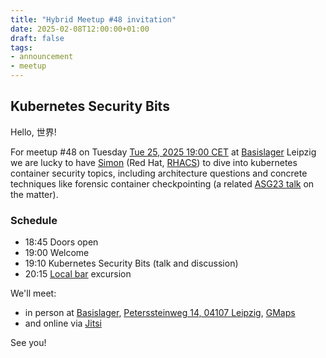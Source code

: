 ```yaml
---
title: "Hybrid Meetup #48 invitation"
date: 2025-02-08T12:00:00+01:00
draft: false
tags:
- announcement
- meetup
---
```


## Kubernetes Security Bits

Hello, 世界!

For meetup #48 on Tuesday [Tue 25, 2025 19:00
CET](https://www.meetup.com/leipzig-golang/events/305626240/) at
[Basislager](https://www.basislager.co) Leipzig we are lucky to have
[Simon](https://www.linkedin.com/in/simon-b%C3%A4umer-a61042177/) (Red Hat,
[RHACS](https://www.redhat.com/en/resources/advanced-cluster-security-for-kubernetes-datasheet)) to dive into kubernetes container security topics,
including architecture questions and concrete techniques like forensic container checkpointing (a related [ASG23
talk](https://media.ccc.de/v/all-systems-go-2023-177-forensic-container-checkpointing-and-analysis)
on the matter).

### Schedule

* 18:45 Doors open
* 19:00 Welcome
* 19:10 Kubernetes Security Bits (talk and discussion)
* 20:15 [Local bar](https://soltmann.club/) excursion

We'll meet:

* in person at [Basislager](https://www.basislager.co/), [Peterssteinweg 14, 04107 Leipzig](https://www.openstreetmap.org/node/3504864558), [GMaps](https://maps.app.goo.gl/FoC727e5cgpiXLTo9)
* and online via [Jitsi](https://meet.jit.si/LeipzigGophers48)

See you!


<!--

https://www.meetup.com/de-DE/kubernetes-user-group-leipzig/discussions/
https://www.linkedin.com/posts/martin-czygan-58348842_kubernetes-security-activity-7300139316674994176-o8Eb?utm_source=share&utm_medium=member_desktop&rcm=ACoAAAj4ETMB_N_adYM-kQAUCeKn07XBMXgGGaE
https://www.linkedin.com/posts/activity-7299800058810564609-dGEg

-->
